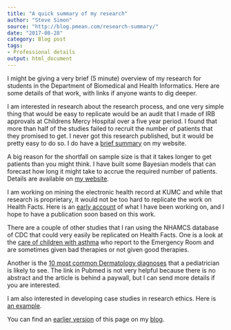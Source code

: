 ```yaml
---
title: "A quick summary of my research"
author: "Steve Simon"
source: "http://blog.pmean.com/research-summary/"
date: "2017-08-28"
category: Blog post
tags:
- Professional details
output: html_document
---
```


I might be giving a very brief (5 minute) overview of my research for students in the Department of Biomedical and Health Informatics. Here are some details of that work, with links if anyone wants to dig deeper.

<!---More--->

I am interested in research about the research process, and one very simple thing that would be easy to replicate would be an audit that I made of IRB approvals at Childrens Mercy Hospital over a five year period. I found that more than half of the studies failed to recruit the number of patients that they promised to get. I never got this research published, but it would be pretty easy to do so. I do have a [brief summary][sim6] on my website.

A big reason for the shortfall on sample size is that it takes longer to get patients than you might think. I have built some Bayesian models that can forecast how long it might take to accrue the required number of patients. Details are available on [my website][sim5].

I am working on mining the electronic health record at KUMC and while that research is proprietary, it would not be too hard to replicate the work on Health Facts. Here is an [early account][sim4] of what I have been working on, and I hope to have a publication soon based on this work.

There are a couple of other studies that I ran using the NHAMCS database of CDC that could very easily be replicated on Health Facts. One is a look at the [care of children with asthma][knap1] who report to the Emergency Room and are sometimes given bad therapies or not given good therapies.

Another is the [10 most common Dermatology diagnoses][prin1] that a pediatrician is likely to see. The link in Pubmed is not very helpful because there is no abstract and the article is behind a paywall, but I can send more details if you are interested.

I am also interested in developing case studies in research ethics. Here is [an example][sim3].

You can find an [earlier version][sim1] of this page on my [blog][sim2].

[sim1]: http://blog.pmean.com/research-summary/
[sim2]: http://blog.pmean.com

[sim3]: http://pmean.com/cases/Tgn1412Popwerpoint.pdf
[sim4]: http://new.pmean.com/breast-cancer-study/
[sim5]: http://new.pmean.com/tags/accrual-problems-in-clinical-trials/
[sim6]: http://new.pmean.com/SlippedDeadlines-08/

[knap1]: https://www.ncbi.nlm.nih.gov/pubmed/24694945
[prin1]: https://www.ncbi.nlm.nih.gov/pubmed/27317526

